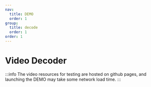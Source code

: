 ```yaml
---
nav:
  title: DEMO
  order: 1
group:
  title: decode
  order: 1
order: 1
---
```


# Video Decoder

:::info
The video resources for testing are hosted on github pages, and launching the DEMO may take some network load time.
:::

<code src="./decode-video.tsx"></code>
